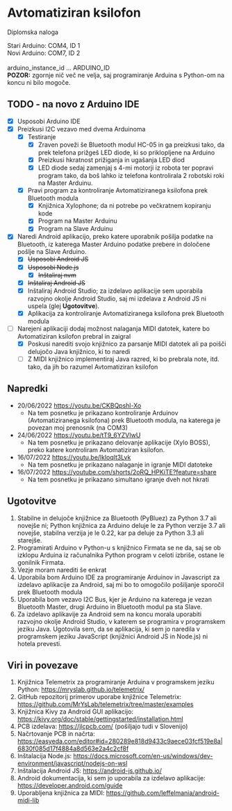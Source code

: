# Avtomatiziran ksilofon
 Diplomska naloga
 
 Stari Arduino: COM4, ID 1 <br>
 Novi Arduino: COM7, ID 2 <br>
 <br>
 arduino_instance_id ... ARDUINO_ID <br>
 **POZOR:** zgornje nič več ne velja, saj programiranje Arduina s Python-om na koncu ni bilo mogoče.
 <br>
 
## TODO - na novo z Arduino IDE
- [x] Usposobi Arduino IDE
- [x] Preizkusi I2C vezavo med dvema Arduinoma
  - [x] Testiranje 
    - [x] Zraven poveži še Bluetooth modul HC-05 in ga preizkusi tako, da prek telefona prižgeš LED diode, ki so priklopljene na Arduino
    - [x] Preizkusi hkratnost prižiganja in ugašanja LED diod
    - [x] LED diode sedaj zamenjaj s 4-mi motorji iz robota ter popravi program tako, da boš lahko iz telefona kontrolirala 2 robotski roki na Master Arduinu.
  - [x] Pravi program za kontroliranje Avtomatiziranega ksilofona prek Bluetooth modula
    - [x] Knjižnica Xylophone; da ni potrebe po večkratnem kopiranju kode
    - [x] Program na Master Arduinu
    - [x] Program na Slave Arduinu 
- [x] Naredi Android aplikacijo, preko katere uporabnik pošilja podatke na Bluetooth, iz katerega Master Arduino podatke prebere in določene pošlje na Slave Arduino.
  - [x] ~~Usposobi Android JS~~
  - [x] ~~Usposobi Node.js~~
    - [x] ~~Inštaliraj nvm~~
  - [x] ~~Inštaliraj Android JS~~
  - [x] Inštaliraj Android Studio; za izdelavo aplikacije sem uporabila razvojno okolje Android Studio, saj mi izdelava z Android JS ni uspela (glej **Ugotovitve**).
  - [x] Aplikacija za kontroliranje Avtomatiziranega ksilofona prek Bluetooth modula
- [ ] Narejeni aplikaciji dodaj možnost nalaganja MIDI datotek, katere bo Avtomatiziran ksilofon prebral in zaigral 
  - [x] Poskusi narediti svojo knjižnico za parsanje MIDI datotek ali pa poišči delujočo Java knjižnico, ki to naredi
  - [ ] Z MIDI knjižnico implementiraj Java razred, ki bo prebrala note, itd. tako, da jih bo razumel Avtomatiziran ksilofon

## Napredki
- 20/06/2022 https://youtu.be/CKBQpshl-Xo
  - Na tem posnetku je prikazano kontroliranje Arduinov (Avtomatiziranega ksilofona) prek Bluetooth modula, na katerega je povezan moj prenosnik (na COM3) 
- 24/06/2022 https://youtu.be/tT9_6YZVIwU
  - Na tem posnetku je prikazano delovanje aplikacije (Xylo BOSS), preko katere kontroliram Avtomatiziran ksilofon.
- 16/07/2022 https://youtu.be/lkloqlt3Lvk
  - Na tem posnetku je prikazano nalaganje in igranje MIDI datoteke
- 16/07/2022 https://youtube.com/shorts/2oRQ_HPKiTE?feature=share
  - Na tem posnetku je prikazano simultano igranje dveh not hkrati

## Ugotovitve
1. Stabilne in delujoče knjižnice za Bluetooth (PyBluez) za Python 3.7 ali novejše ni; Python knjižnica za Arduino deluje le za Python verzije 3.7 ali novejše, stabilna verzija je le 0.22, kar pa deluje za Python 3.3 ali starejše.
2. Programirati Arduino v Python-u s knjižnico Firmata se ne da, saj se ob izklopu Arduina iz računalnika Python program v celoti izbriše, ostane le gonilnik Firmata.
3. Vezje moram narediti še enkrat
4. Uporabila bom Arduino IDE za programiranje Arduinov in Javascript za izdelavo aplikacije za Android, saj mi bo to omogočilo pošiljanje sporočil prek Bluetooth modula
5. Uporabila bom vezavo I2C Bus, kjer je Arduino na katerega je vezan Bluetooth Master, drugi Arduino in Bluetooth modul pa sta Slave.
6. Za izdelavo aplikavije za Android sem na koncu morala uporabiti razvojno okolje Android Studio, v katerem se programira v programskem jeziku Java. Ugotovila sem, da se aplikacija, ki sem jo naredila v programskem jeziku JavaScript (knjižnici Android JS in Node.js) ni hotela prevesti.
 
## Viri in povezave
1. Knjižnica Telemetrix za programiranje Arduina v programskem jeziku Python: https://mryslab.github.io/telemetrix/
2. GitHub repozitorij primerov uporabe knjižnice Telemetrix: https://github.com/MrYsLab/telemetrix/tree/master/examples
3. Knjižnica Kivy za Android GUI aplikacijo: https://kivy.org/doc/stable/gettingstarted/installation.html
4. PCB izdelava: https://jlcpcb.com/ (pošiljajo tudi v Slovenijo)
5. Načrtovanje PCB in načrta: https://easyeda.com/editor#id=280289e818d9433c9aece03fcf519e8a|6830f085d17f4884a8d563e2a4c2cf8f
6. Inštalacija Node.js: https://docs.microsoft.com/en-us/windows/dev-environment/javascript/nodejs-on-wsl
7. Inštalacija Android JS: https://android-js.github.io/
8. Android dokumentacija, ki sem jo uporabila za izdelavo aplikacije: https://developer.android.com/guide
9. Uporabljena knjižnica za MIDI: https://github.com/leffelmania/android-midi-lib
